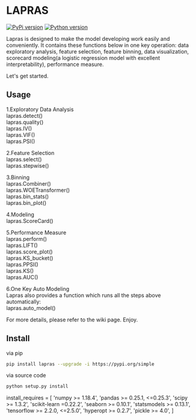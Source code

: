 

# LAPRAS

[![PyPi version][pypi-image]][pypi-url]
[![Python version][python-image]][docs-url]



Lapras is designed to make the model developing work easily and conveniently.
It contains these functions below in one key operation: data exploratory analysis, feature selection, feature binning, 
data visualization, scorecard modeling(a logistic regression model with excellent interpretability), performance measure.


Let's get started.

## Usage
1.Exploratory Data Analysis  
lapras.detect()  
lapras.quality()  
lapras.IV()  
lapras.VIF()  
lapras.PSI()  

2.Feature Selection  
lapras.select()  
lapras.stepwise()  

3.Binning  
lapras.Combiner()  
lapras.WOETransformer()  
lapras.bin_stats()  
lapras.bin_plot()  

4.Modeling  
lapras.ScoreCard()  

5.Performance Measure  
lapras.perform()  
lapras.LIFT()  
lapras.score_plot()  
lapras.KS_bucket()  
lapras.PPSI()  
lapras.KS()  
lapras.AUC()  

6.One Key Auto Modeling  
Lapras also provides a function which runs all the steps above automatically:  
lapras.auto_model()  

For more details, please refer to the wiki page. Enjoy.  


## Install


via pip

```bash
pip install lapras --upgrade -i https://pypi.org/simple
```

via source code

```bash
python setup.py install
```

install_requires = [
        'numpy >= 1.18.4',
        'pandas >= 0.25.1, <=0.25.3',
        'scipy >= 1.3.2',
        'scikit-learn =0.22.2',
        'seaborn >= 0.10.1',
        'statsmodels >= 0.13.1',
        'tensorflow >= 2.2.0, <=2.5.0',
        'hyperopt >= 0.2.7',
        'pickle >= 4.0',
    ]



[pypi-image]: https://img.shields.io/badge/pypi-V0.0.19-%3Cgreen%3E
[pypi-url]: https://github.com/yhangang/lapras
[python-image]: https://img.shields.io/pypi/pyversions/toad.svg?style=flat-square
[docs-url]: https://github.com/yhangang/lapras


